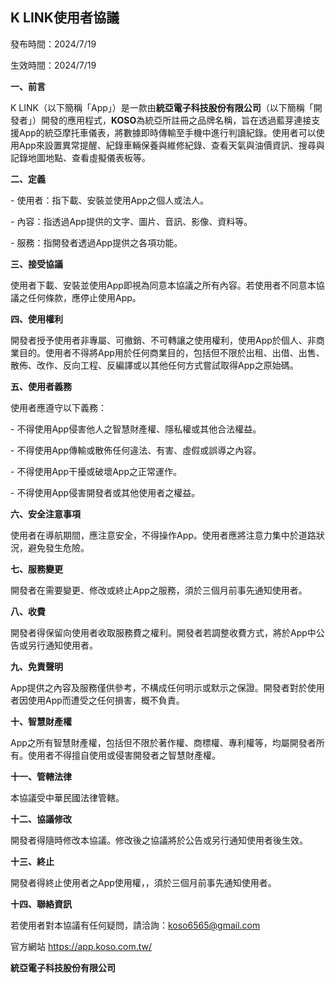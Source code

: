 ## K LINK使用者協議

發布時間：2024/7/19

生效時間：2024/7/19

**一、前言**

K LINK（以下簡稱「App」）是一款由**統亞電子科技股份有限公司**（以下簡稱「開發者」）開發的應用程式，**KOSO**為統亞所註冊之品牌名稱，旨在透過藍芽連接支援App的統亞摩托車儀表，將數據即時傳輸至手機中進行判讀紀錄。使用者可以使用App來設置異常提醒、紀錄車輛保養與維修紀錄、查看天氣與油價資訊、搜尋與記錄地圖地點、查看虛擬儀表板等。

**二、定義**

\- 使用者：指下載、安裝並使用App之個人或法人。

\- 內容：指透過App提供的文字、圖片、音訊、影像、資料等。

\- 服務：指開發者透過App提供之各項功能。

**三、接受協議**

使用者下載、安裝並使用App即視為同意本協議之所有內容。若使用者不同意本協議之任何條款，應停止使用App。

**四、使用權利**

開發者授予使用者非專屬、可撤銷、不可轉讓之使用權利，使用App於個人、非商業目的。使用者不得將App用於任何商業目的，包括但不限於出租、出借、出售、散佈、改作、反向工程、反編譯或以其他任何方式嘗試取得App之原始碼。

**五、使用者義務**

使用者應遵守以下義務：

\- 不得使用App侵害他人之智慧財產權、隱私權或其他合法權益。

\- 不得使用App傳輸或散佈任何違法、有害、虛假或誤導之內容。

\- 不得使用App干擾或破壞App之正常運作。

\- 不得使用App侵害開發者或其他使用者之權益。

**六、安全注意事項**

使用者在導航期間，應注意安全，不得操作App。使用者應將注意力集中於道路狀況，避免發生危險。

**七、服務變更**

開發者在需要變更、修改或終止App之服務，須於三個月前事先通知使用者。

**八、收費**

開發者得保留向使用者收取服務費之權利。開發者若調整收費方式，將於App中公告或另行通知使用者。

**九、免責聲明**

App提供之內容及服務僅供參考，不構成任何明示或默示之保證。開發者對於使用者因使用App而遭受之任何損害，概不負責。

**十、智慧財產權**

App之所有智慧財產權，包括但不限於著作權、商標權、專利權等，均屬開發者所有。使用者不得擅自使用或侵害開發者之智慧財產權。

**十一、管轄法律**

本協議受中華民國法律管轄。

**十二、協議修改**

開發者得隨時修改本協議。修改後之協議將於公告或另行通知使用者後生效。

**十三、終止**

開發者得終止使用者之App使用權，，須於三個月前事先通知使用者。

**十四、聯絡資訊**

若使用者對本協議有任何疑問，請洽詢：koso6565@gmail.com

官方網站 https://app.koso.com.tw/



**統亞電子科技股份有限公司**